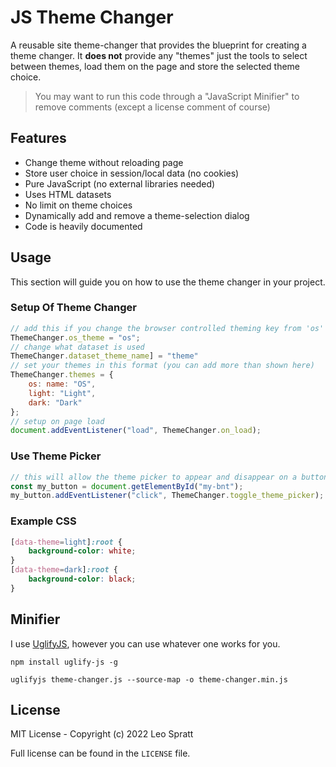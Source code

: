 # JS Theme Changer
A reusable site theme-changer that provides the blueprint for creating a theme changer. It __does not__ provide any "themes" just the tools to select between themes, load them on the page and store the selected theme choice.

> You may want to run this code through a "JavaScript Minifier" to remove comments (except a license comment of course)

## Features
- Change theme without reloading page
- Store user choice in session/local data (no cookies)
- Pure JavaScript (no external libraries needed)
- Uses HTML datasets
- No limit on theme choices
- Dynamically add and remove a theme-selection dialog
- Code is heavily documented

## Usage
This section will guide you on how to use the theme changer in your project.

### Setup Of Theme Changer
```js
// add this if you change the browser controlled theming key from 'os'
ThemeChanger.os_theme = "os";
// change what dataset is used
ThemeChanger.dataset_theme_name] = "theme"
// set your themes in this format (you can add more than shown here)
ThemeChanger.themes = {
    os: name: "OS",
    light: "Light",
    dark: "Dark"
};
// setup on page load
document.addEventListener("load", ThemeChanger.on_load);
```

### Use Theme Picker
```js
// this will allow the theme picker to appear and disappear on a button click
const my_button = document.getElementById("my-bnt");
my_button.addEventListener("click", ThemeChanger.toggle_theme_picker);
```

### Example CSS
```css
[data-theme=light]:root {
    background-color: white;
}
[data-theme=dark]:root {
    background-color: black;
}
```

## Minifier
I use [UglifyJS](https://www.npmjs.com/package/uglify-js), however you can use whatever one works for you.

```
npm install uglify-js -g

uglifyjs theme-changer.js --source-map -o theme-changer.min.js
```

## License
MIT License - Copyright (c) 2022 Leo Spratt

Full license can be found in the `LICENSE` file.
